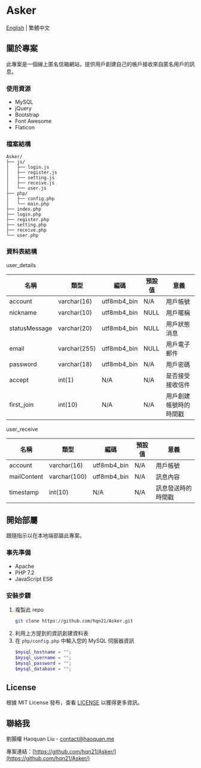 # Asker
[English](https://github.com/hqn21/Asker/blob/main/README.md) | 繁體中文
## 關於專案
此專案是一個線上匿名信箱網站，提供用戶創建自己的帳戶接收來自匿名用戶的訊息。
### 使用資源
* MySQL
* jQuery
* Bootstrap
* Font Awesome
* Flaticon
### 檔案結構
```
Asker/
├── js/
│   ├── login.js
│   ├── register.js
│   ├── setting.js
│   ├── receive.js
│   └── user.js
├── php/
│   ├── config.php
│   └── main.php
├── index.php
├── login.php
├── register.php
├── setting.php
├── receive.php
└── user.php
```
### 資料表結構
user_details

|     名稱      |     類型      |  編碼       | 預設值   |                 意義                    |
|---------------|--------------|-------------|---------|-----------------------------------------|
| account       | varchar(16)  | utf8mb4_bin | N/A     | 用戶帳號                                 |
| nickname      | varchar(10)  | utf8mb4_bin | NULL    | 用戶暱稱                                 |
| statusMessage | varchar(20)  | utf8mb4_bin | NULL    | 用戶狀態消息                             |
| email         | varchar(255) | utf8mb4_bin | NULL    | 用戶電子郵件                             |
| password      | varchar(18)  | utf8mb4_bin | N/A     | 用戶密碼                                 |
| accept        | int(1)       | N/A         | N/A     | 是否接受接收信件                          |
| first_join    | int(10)      | N/A         | N/A     | 用戶創建帳號時的時間戳                     |

user_receive

|     名稱     |     類型     |  編碼       | 預設值   |                 意義                |
|-------------|--------------|-------------|---------|-------------------------------------|
| account     | varchar(16)  | utf8mb4_bin | N/A     | 用戶帳號                             |
| mailContent | varchar(100) | utf8mb4_bin | N/A     | 訊息內容                             |
| timestamp   | int(10)      | N/A         | N/A     | 訊息發送時的時間戳                    |
## 開始部屬
跟隨指示以在本地端部屬此專案。
### 事先準備
* Apache
* PHP 7.2
* JavaScript ES6
### 安裝步驟
1. 複製此 repo
   ```sh
   git clone https://github.com/hqn21/Asker.git
   ```
2. 利用上方提到的資訊創建資料表
3. 在 `php/config.php` 中輸入您的 MySQL 伺服器資訊
   ```php
   $mysql_hostname = "";
   $mysql_username = "";
   $mysql_password = "";
   $mysql_database = "";
   ```
## License
根據 MIT License 發布，查看 [LICENSE](LICENSE) 以獲得更多資訊。
## 聯絡我
劉顥權 Haoquan Liu - [contact@haoquan.me](mailto:contact@haoquan.me)

專案連結：[https://github.com/hqn21/Asker/](https://github.com/hqn21/Asker/)
